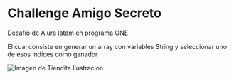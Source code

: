 # Challenge Amigo Secreto

Desafio de Alura latam en programa ONE 

El cual consiste en generar un array con variables String y seleccionar uno de esos indices como ganador

![Imagen de Tiendita Ilustracion](https://raw.githubusercontent.com/MiguelJurado13/Tiendita/main/sorteo.png)
